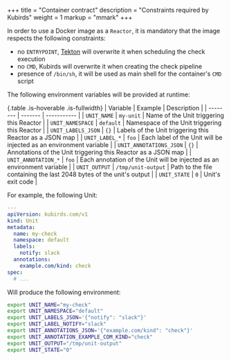 +++
title = "Container contract"
description = "Constraints required by Kubirds"
weight = 1
markup = "mmark"
+++

In order to use a Docker image as a `Reactor`, it is mandatory that the image respects the following constraints:

 - no `ENTRYPOINT`, [Tekton](https://tekton.dev) will overwrite it when scheduling the check execution
 - no `CMD`, Kubirds will overwrite it when creating the check pipeline
 - presence of `/bin/sh`, it will be used as main shell for the container's `CMD` script

The following environment variables will be provided at runtime:

{.table .is-hoverable .is-fullwidth}
| Variable | Example | Description |
| -------- | ------- | ----------- |
| `UNIT_NAME` | `my-unit` | Name of the Unit triggering this Reactor |
| `UNIT_NAMESPACE` | `default` | Namespace of the Unit triggering this Reactor |
| `UNIT_LABELS_JSON` | `{}` | Labels of the Unit triggering this Reactor as a JSON map |
| `UNIT_LABEL_*` | `foo` | Each label of the Unit will be injected as an environment variable |
| `UNIT_ANNOTATIONS_JSON` | `{}` | Annotations of the Unit triggering this Reactor as a JSON map |
| `UNIT_ANNOTATION_*` | `foo` | Each annotation of the Unit will be injected as an environment variable |
| `UNIT_OUTPUT` | `/tmp/unit-output` | Path to the file containing the last 2048 bytes of the unit's output |
| `UNIT_STATE` | `0` | Unit's exit code |

For example, the following Unit:

```yaml
---
apiVersion: kubirds.com/v1
kind: Unit
metadata:
  name: my-check
  namespace: default
  labels:
    notify: slack
  annotations:
    example.com/kind: check
spec:
  # ...
```

Will produce the following environment:

```bash
export UNIT_NAME="my-check"
export UNIT_NAMESPACE="default"
export UNIT_LABELS_JSON='{"notify": "slack"}'
export UNIT_LABEL_NOTIFY="slack"
export UNIT_ANNOTATIONS_JSON='{"example.com/kind": "check"}'
export UNIT_ANNOTATION_EXAMPLE_COM_KIND="check"
export UNIT_OUTPUT="/tmp/unit-output"
export UNIT_STATE="0"
```
